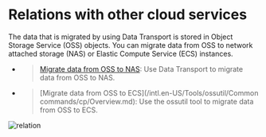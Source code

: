 # Relations with other cloud services

The data that is migrated by using Data Transport is stored in Object Storage Service \(OSS\) objects. You can migrate data from OSS to network attached storage \(NAS\) or Elastic Compute Service \(ECS\) instances.

-   > [Migrate data from OSS to NAS](): Use Data Transport to migrate data from OSS to NAS.
-   > [Migrate data from OSS to ECS](/intl.en-US/Tools/ossutil/Common commands/cp/Overview.md): Use the ossutil tool to migrate data from OSS to ECS.

![relation](https://static-aliyun-doc.oss-accelerate.aliyuncs.com/assets/img/en-US/7045064951/p130923.png)


